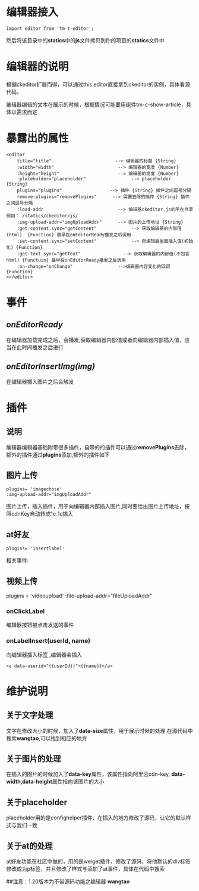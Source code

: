 # 编辑器接入
    
    import editor from 'tm-t-editor';

然后将该目录中的**statics**中的**js**文件拷贝到你的项目的**statics**文件中

# 编辑器的说明

根据ckeditor扩展而得，可以通过this.editor直接拿到ckeditor的实例，具体看源代码。

编辑器编辑的文本在展示的时候，根据情况可能要用组件tm-c-show-article，具体以需求而定

# 暴露出的属性

    <editor
        title="title"                        --> 编辑器的标题 {String}
        :width="width"                        --> 编辑器的宽度 {Number}
        :height="height"                      --> 编辑器的高度 {Number}
        :placeholder="placeholder"                 --> placeholder {String}
        plugins="plugins"                  --> 插件 {String} 插件之间逗号分隔
        remove-plugins="removePlugins"      --> 需要去除的插件 {String} 插件之间逗号分隔
        :load-addr                            --> 编辑器ckeditor.js的所在目录 例如： /statics/ckeditor/js/  
        :img-upload-addr="imgUploadAddr"      --> 图片的上传地址 {String}
        :get-content.sync="getContent"             --> 获取编辑器的内部值(html)  {Function} 最早在onEditorReady播发之后调用
        :set-content.sync="setContent"             --> 向编辑器里面插入值(初始化) {Function}
        :get-text.sync="getText"                --> 获取编辑器的内部值(不包含html) {Functuin} 最早在onEditorReady播发之后调用
        :on-change="onChange"                 -->编辑器内容变化的回调{Function}
    ></editor>

# 事件

## *onEditorReady*

在编辑器加载完成之后，会播发,获取编辑器内部值或者向编辑器内部插入值，应当在此时间播发之后进行


## *onEditorInsertImg(img)*

在编辑器插入图片之后会触发

# **插件**

## 说明

编辑器编辑器基础附带很多插件，自带的的插件可以通过**removePlugins**去除，额外的插件通过**plugins**添加,额外的插件如下

## 图片上传

    plugins= 'imagechose'
    :img-upload-addr="imgUploadAddr"

图片上传，插入插件，用于向编辑器内部插入图片,同时要给出图片上传地址，按照cdnKey自动转成1e_1c插入

## at好友

    plugins= 'insertlabel'

相关事件:


## 视频上传
plugins = 'videoupload'
:file-upload-addr="fileUploadAddr"

### onClickLabel

编辑器按钮被点击发送的事件

### onLabelInsert(userId, name)

向编辑器插入标签 ,编辑器会插入

    <a data-userid="{{userId}}">{{name}}</a>


# 维护说明

## 关于文字处理

文字在修改大小的时候，加入了**data-size**属性，用于展示时候的处理.在源代码中搜索**wangtao**,可以找到相应的地方

## 关于图片的处理

在插入的图片的时候加入了**data-key**属性，该属性指向阿里云cdn-key, **data-width,data-height**属性指向该图片的大小

## 关于placeholder

placeholder用的是confighelper插件，在插入的地方修改了源码，让它的默认样式与我们一致

## 关于at的处理

at好友功能在社区中做的，用的是weiget插件，修改了源码，将他默认的div标签修改成为p标签，并且修改了样式与添加了at事件，具体在代码中搜索

##注意：1.20版本为不带源码功能之编辑器
**wangtao**
